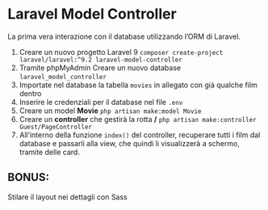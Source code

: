 # Laravel Model Controller

La prima vera interazione con il database utilizzando l’ORM di Laravel.

1. Creare un nuovo progetto Laravel 9 `composer create-project laravel/laravel:^9.2 laravel-model-controller`
2. Tramite phpMyAdmin Creare un nuovo database `laravel_model_controller`
3. Importate nel database la tabella `movies` in allegato con giá qualche film dentro
4. Inserire le credenziali per il database nel file `.env`
5. Creare un model **Movie** `php artisan make:model Movie`
6. Creare un **controller** che gestirà la rotta **/** `php artisan make:controller Guest/PageController`
7. All’interno della funzione `index()` del controller, recuperare tutti i film dal database e passarli alla view, che quindi li visualizzerà a schermo, tramite delle card.

## BONUS:

Stilare il layout nei dettagli con Sass
